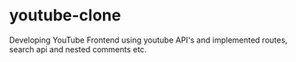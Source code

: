 # youtube-clone
Developing YouTube Frontend using youtube API's and implemented routes, search api and nested comments etc.
